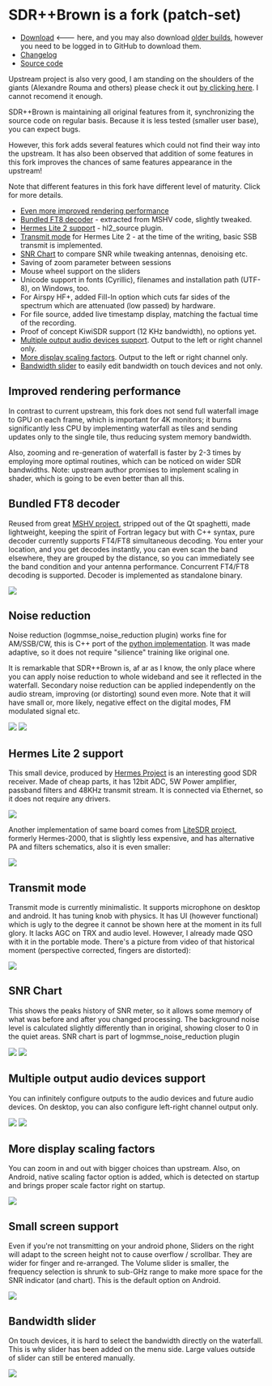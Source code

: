 
# SDR++Brown is a fork (patch-set)

* [Download](https://github.com/sannysanoff/SDRPlusPlusBrown/releases/tag/rolling) <--- here, and you may also download [older builds](https://github.com/sannysanoff/SDRPlusPlusBrown/actions), however you need to be logged in to GitHub to download them. 
* [Changelog](https://github.com/sannysanoff/SDRPlusPlusBrown/blob/master/changelog.md)
* [Source code](https://github.com/sannysanoff/SDRPlusPlusBrown/)

Upstream project is also very good, I am standing on the shoulders of the giants (Alexandre Rouma and others) 
please check it out [by clicking here](http://sdrpp.org). I cannot recomend it enough. 

SDR++Brown is maintaining all original features from it, synchronizing the source code on regular basis. Because
it is less tested (smaller user base), you can expect bugs.

However, this fork adds several features which could not find their way into the upstream. 
It has also been observed that addition of some features in this fork improves the chances of same features appearance in the upstream!     

Note that different features in this fork have different level of maturity. Click for more details.

* [Even more improved rendering performance](#improved-rendering-performance)
* [Bundled FT8 decoder](#bundled-ft8-decoder) - extracted from MSHV code, slightly tweaked.
* [Hermes Lite 2 support](#hermes-lite-2-support) - hl2_source plugin.
* [Transmit mode](#transmit-mode) for Hermes Lite 2 - at the time of the writing, basic SSB transmit is implemented.
* [SNR Chart](#snr-chart) to compare SNR while tweaking antennas, denoising etc.
* Saving of zoom parameter between sessions
* Mouse wheel support on the sliders
* Unicode support in fonts (Cyrillic), filenames and installation path (UTF-8), on Windows, too.
* For Airspy HF+, added Fill-In option which cuts far sides of the spectrum which are attenuated (low passed) by hardware.
* For file source, added live timestamp display, matching the factual time of the recording.
* Proof of concept KiwiSDR support (12 KHz bandwidth), no options yet.
* [Multiple output audio devices support](#multiple-output-audio-devices-support). Output to the left or right channel only.
* [More display scaling factors](#more-display-scaling-factors). Output to the left or right channel only.
* [Bandwidth slider](#bandwidth-slider) to easily edit bandwidth on touch devices and not only.

## Improved rendering performance

In contrast to current upstream, this fork does not send full waterfall image to GPU on each frame, which is important 
for 4K monitors; it burns significantly less CPU by implementing waterfall as tiles and sending 
updates only to the single tile, thus reducing system memory bandwidth.

Also, zooming and re-generation of waterfall is faster by 2-3 times by employing more optimal routines, 
which can be noticed on wider SDR bandwidths. Note: upstream author promises to implement scaling in shader, 
which is going to be even better than all this.

## Bundled FT8 decoder

Reused from great [MSHV project](http://lz2hv.org/mshv), stripped out of the Qt spaghetti, made lightweight, 
keeping the spirit of Fortran legacy but with C++ syntax, pure decoder currently supports FT4/FT8 simultaneous decoding. 
You enter your location, and you get decodes instantly, you can even scan the band elsewhere, they are grouped by the distance, so you can 
immediately see the band condition and your antenna performance. Concurrent FT4/FT8 decoding is supported. Decoder is 
implemented as standalone binary.

![](ft8-decodes.jpg)


## Noise reduction

Noise reduction (logmmse_noise_reduction plugin) works fine for AM/SSB/CW, this is C++ port of 
the [python implementation](https://pypi.org/project/logmmse/). It was made adaptive, so it does not require "silience" training
like original one. 

It is remarkable that SDR++Brown is, af ar as I know, the only place where you can apply noise 
reduction to whole wideband and see it reflected in the waterfall. 
Secondary noise reduction can be applied independently on the audio stream, improving (or distorting) 
sound even more. Note that it will have small or, more likely, negative effect on the digital modes, 
FM modulated signal etc.

![](noise-reduction.jpg)
![](noise-reduction-toggle.jpg)

## Hermes Lite 2 support

This small device, produced by [Hermes Project](http://www.hermeslite.com/) is an interesting good SDR receiver. 
Made of cheap parts, it has 12bit ADC, 5W Power amplifier, passband filters and 48KHz transmit stream. 
It is connected via Ethernet, so it does not require any drivers.

![](hermes-lite-2.jpg)

Another implementation of same board comes from [LiteSDR project](https://www.litesdr.pp.ua/), formerly Hermes-2000, 
that is slightly less expensive, and has alternative PA and filters schematics, also it is even smaller:

![](hermes-2000.jpg)

## Transmit mode

Transmit mode is currently minimalistic. It supports microphone on desktop and android. It has tuning knob with physics.
It has UI (however functional) which is ugly to the degree it cannot be shown here at the moment in its full glory. 
It lacks AGC on TRX and audio level. However, I already made QSO with it in the portable mode. 
There's a picture from video of that historical moment (perspective corrected, fingers are distorted):

![](trx-mode.jpg)

## SNR Chart

This shows the peaks history of SNR meter, so it allows some memory of what was before and after you changed processing.
The background noise level is calculated slightly differently than in original, showing closer to 0 in the quiet areas.
SNR chart is part of logmmse_noise_reduction plugin

![](snr-chart.jpg)
![](snr-toggle.jpg)

## Multiple output audio devices support

You can infinitely configure outputs to the audio devices and future audio devices. On desktop, 
you can also configure left-right channel output only. 

![](left-right-channel-audio.jpg)
![](multiple-audio-output.jpg)

## More display scaling factors

You can zoom in and out with bigger choices than upstream. Also, on Android, native scaling factor option is added,
which is detected on startup and brings proper scale factor right on startup.

![](more-scaling-factors.jpg)

## Small screen support

Even if you're not transmitting on your android phone, Sliders on the right will adapt to the
screen height not to cause overflow / scrollbar. They are wider for finger and re-arranged. 
The Volume slider is smaller, the frequency selection is shrunk to sub-GHz range to make more space for the SNR indicator 
(and chart). This is the default option on Android. 

![](small-screen.jpg)

## Bandwidth slider

On touch devices, it is hard to select the bandwidth directly on the waterfall. 
This is why slider has been added on the menu side. Large values outside of slider can 
still be entered manually.

![](bandwidth-slider.jpg)
